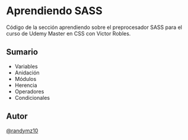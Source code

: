 # Aprendiendo SASS
Código de la sección aprendiendo sobre el preprocesador SASS para el curso de Udemy Master en CSS con Victor Robles.

## Sumario

- Variables 
- Anidación
- Módulos
- Herencia
- Operadores
- Condicionales

## Autor
[@randymz10](https://github.com/randymz10)